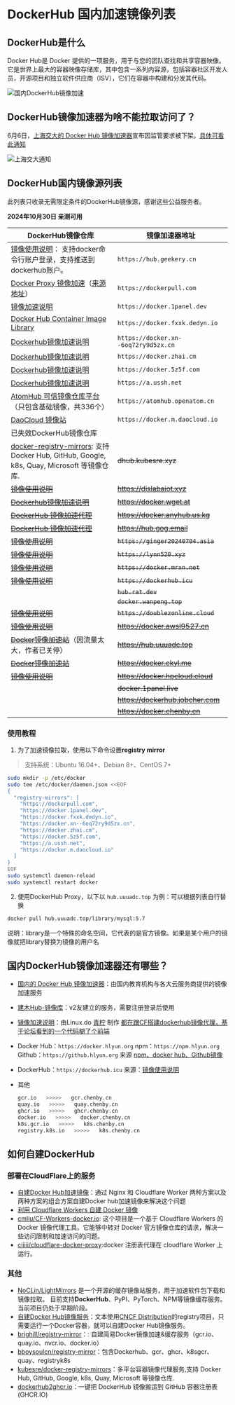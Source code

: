 # DockerHub 国内加速镜像列表

## DockerHub是什么

Docker Hub是 Docker 提供的一项服务，用于与您的团队查找和共享容器映像。 它是世界上最大的容器映像存储库，其中包含一系列内容源，包括容器社区开发人员，开源项目和独立软件供应商（ISV），它们在容器中构建和分发其代码。

![国内DockerHub镜像加速](https://b2.wwkejishe.top/WP-CDN-02/2022/202208041141287.webp)

## DockerHub镜像加速器为啥不能拉取访问了？

6月6日，[上海交大的 Docker Hub 镜像加速器](https://mirrors.ustc.edu.cn/help/dockerhub.html)宣布因监管要求被下架。[具体可看此通知](https://web.archive.org/web/20240606081039/https://sjtug.org/post/mirror-news/2024-06-06-takedown-dockerhub/)

![上海交大通知](https://b2.wwkejishe.top/WP-CDN-02/2024/202406082147076.webp)

## DockerHub国内镜像源列表

此列表只收录无需限定条件的DockerHub镜像源，感谢这些公益服务者。

**2024年10月30日 亲测可用**

| DockerHub镜像仓库                                            | 镜像加速器地址           |
| ------------------------------------------------------------ | ------------------------ |
| [镜像使用说明](https://www.geekery.cn/free-service/docker-hub-mirror.html)： 支持docker命令行账户登录，支持推送到dockerhub账户。 | `https://hub.geekery.cn` |
| [Docker Proxy 镜像加速](https://dockerpull.com/)（[来源地址](https://linux.do/t/topic/114345)） | `https://dockerpull.com`             |
| [镜像加速说明](https://docker.1panel.dev/)                   | `https://docker.1panel.dev`          |
| [Docker Hub Container Image Library](https://docker.fxxk.dedyn.io/) | `https://docker.fxxk.dedyn.io`       |
| [Dockerhub镜像加速说明](https://docker.xn--6oq72ry9d5zx.cn/) | `https://docker.xn--6oq72ry9d5zx.cn` |
| [Dockerhub镜像加速说明](https://docker.zhai.cm/)             | `https://docker.zhai.cm`             |
| [Dockerhub镜像加速说明](https://docker.5z5f.com/) | `https://docker.5z5f.com` |
| [Dockerhub镜像加速说明](https://a.ussh.net/)                 | `https://a.ussh.net`                 |
| [AtomHub 可信镜像仓库平台 ](https://atomhub.openatom.cn/)（只包含基础镜像，共336个） | `https://atomhub.openatom.cn`        |
| [DaoCloud 镜像站](https://github.com/DaoCloud/public-image-mirror) | `https://docker.m.daocloud.io`       |
| 已失效DockerHub镜像仓库                                      |                                      |
| [docker-registry-mirrors](https://github.com/kubesre/docker-registry-mirrors): 支持 Docker Hub, GitHub, Google, k8s, Quay, Microsoft 等镜像仓库. | ~~dhub.kubesre.xyz~~                 |
| ~~[镜像使用说明](https://dislabaiot.xyz/)~~                  | ~~https://dislabaiot.xyz~~           |
| ~~[Dockerhub镜像加速说明](https://docker.wget.at/)~~         | ~~https://docker.wget.at~~           |
| ~~[DockerHub 镜像加速代理](https://docker.anyhub.us.kg/)~~   | ~~https://docker.anyhub.us.kg~~      |
| ~~[DockerHub 镜像加速代理](https://hub.gog.email/)~~         | ~~https://hub.gog.email~~            |
| ~~[镜像使用说明](https://ginger20240704.asia/)~~             | ~~`https://ginger20240704.asia`~~    |
| ~~[镜像使用说明](https://lynn520.xyz/)~~                     | ~~`https://lynn520.xyz`~~            |
| ~~[镜像使用说明](https://docker.mrxn.net/)~~                 | ~~`https://docker.mrxn.net`~~        |
| ~~[镜像使用说明](https://dockerhub.icu/)~~                   | ~~`https://dockerhub.icu`~~          |
|                                                              | ~~`hub.rat.dev`~~                    |
|                                                              | ~~`docker.wanpeng.top`~~             |
| ~~[镜像使用说明](https://doublezonline.cloud/)~~             | ~~`https://doublezonline.cloud`~~    |
| ~~[镜像使用说明](https://docker.awsl9527.cn/)~~              | ~~https://docker.awsl9527.cn~~       |
| ~~[Docker镜像加速站](https://hub.uuuadc.top/)~~（因流量太大，作者已关停） | ~~https://hub.uuuadc.top~~           |
| ~~[Docker镜像加速站](https://docker.ckyl.me/)~~              | ~~https://docker.ckyl.me~~           |
| ~~[镜像使用说明](https://docker.hpcloud.cloud/)~~            | ~~https://docker.hpcloud.cloud~~     |
|                                                              | ~~docker.1panel.live~~               |
|                                                              | ~~https://dockerhub.jobcher.com~~    |
|                                                              | ~~https://docker.chenby.cn~~         |


### 使用教程

1. 为了加速镜像拉取，使用以下命令设置**registry mirror**

> 支持系统：Ubuntu 16.04+、Debian 8+、CentOS 7+

```sh
sudo mkdir -p /etc/docker
sudo tee /etc/docker/daemon.json <<EOF
{
  "registry-mirrors": [
    "https://dockerpull.com",
    "https://docker.1panel.dev",
    "https://docker.fxxk.dedyn.io",
    "https://docker.xn--6oq72ry9d5zx.cn",
    "https://docker.zhai.cm",
    "https://docker.5z5f.com",
    "https://a.ussh.net",
    "https://docker.m.daocloud.io"
  ]
}
EOF
sudo systemctl daemon-reload
sudo systemctl restart docker
```

2. 使用DockerHub Proxy，以下以 `hub.uuuadc.top` 为例：可以根据列表自行替换

```sh
docker pull hub.uuuadc.top/library/mysql:5.7
```

说明：library是一个特殊的命名空间，它代表的是官方镜像。如果是某个用户的镜像就把library替换为镜像的用户名

## 国内DockerHub镜像加速器还有哪些？

- [国内的 Docker Hub 镜像加速器](https://gist.github.com/y0ngb1n/7e8f16af3242c7815e7ca2f0833d3ea6?permalink_comment_id=5068535)：由国内教育机构与各大云服务商提供的镜像加速服务

- [建木Hub-镜像库](https://image.jianmuhub.com/)：v2友建立的服务，需要注册登录后使用

- [镜像加速说明](https://do.nark.eu.org/)：由Linux.do [青柠](https://linux.do/u/qning/summary) 制作 [都在蹭CF搭建dockerhub镜像代理，基于论坛看到的一个代码糊了个前端](https://linux.do/t/topic/107726/8)

- Docker Hub：`https://docker.hlyun.org`
  npm：`https://npm.hlyun.org`
  Github：`https://github.hlyun.org`
  来源 [npm、docker hub、Github镜像](https://linux.do/t/topic/108473) 
  
- DockerHub：`https://dockerhub.icu`    来源：[镜像使用说明](https://dockerhub.icu/)

- 其他

    ```sh
    gcr.io   >>>>>   gcr.chenby.cn
    quay.io   >>>>>   quay.chenby.cn
    ghcr.io   >>>>>   ghcr.chenby.cn
    docker.io   >>>>>   docker.chenby.cn
    k8s.gcr.io   >>>>>   k8s.chenby.cn
    registry.k8s.io   >>>>>   k8s.chenby.cn
    ```

## 如何自建DockerHub

### 部署在CloudFlare上的服务

- [自建Docker Hub加速镜像](https://blog.lty520.faith/%E5%8D%9A%E6%96%87/%E8%87%AA%E5%BB%BAdocker-hub%E5%8A%A0%E9%80%9F%E9%95%9C%E5%83%8F/#%e6%96%b9%e6%a1%88%e4%b8%80%e4%ba%8c%e6%95%b4%e5%90%88)：通过 Nginx 和 Cloudflare Worker 两种方案以及两种方案的组合方案自建Docker hub加速镜像来解决这个问题
- [利用 Cloudflare Workers 自建 Docker 镜像](https://singee.atlassian.net/wiki/spaces/MAIN/pages/5079084/Cloudflare+Workers+Docker)
- [cmliu/CF-Workers-docker.io](https://github.com/cmliu/CF-Workers-docker.io): 这个项目是一个基于 Cloudflare Workers 的 Docker 镜像代理工具。它能够中转对 Docker 官方镜像仓库的请求，解决一些访问限制和加速访问的问题。
- [ciiiii/cloudflare-docker-proxy](https://github.com/ciiiii/cloudflare-docker-proxy):docker 注册表代理在 cloudflare Worker 上运行。

### 其他

- [NoCLin/LightMirrors](https://github.com/NoCLin/LightMirrors) 是一个开源的缓存镜像站服务，用于加速软件包下载和镜像拉取。 目前支持**DockerHub**、PyPI、PyTorch、NPM等镜像缓存服务。 当前项目仍处于早期阶段。
- [自建Docker Hub镜像服务](https://www.yooo.ltd/2024/06/08/self-host-docker-hub-mirror/)：文本使用[CNCF Distribution](https://distribution.github.io/distribution)的registry项目，只需要运行一个Docker容器，就可以自建Docker Hub镜像服务。
- [brighill/registry-mirror](https://github.com/brighill/registry-mirror)：: 自建简易Docker镜像加速&缓存服务（gcr.io、quay.io、nvcr.io、docker.io）
- [bboysoulcn/registry-mirror](https://github.com/bboysoulcn/registry-mirror)：包含Dockerhub、gcr、ghcr、k8sgcr、quay、registryk8s
- [kubesre/docker-registry-mirrors](https://github.com/kubesre/docker-registry-mirrors)：多平台容器镜像代理服务,支持 Docker Hub, GitHub, Google, k8s, Quay, Microsoft 等镜像仓库.
- [dockerhub2ghcr.io](https://github.com/foss-android/dockerhub2ghcr.io)：一键把 DockerHub 镜像搬运到 GitHub 容器注册表 (GHCR.IO)
